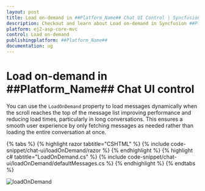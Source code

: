 ```yaml
---
layout: post
title: Load on-demand in ##Platform_Name## Chat UI Control | Syncfusion
description: Checkout and learn about Load on-demand in Syncfusion ##Platform_Name## Chat UI control of Syncfusion Essential JS 2 and more.
platform: ej2-asp-core-mvc
control: Load on-demand
publishingplatform: ##Platform_Name##
documentation: ug
---
```


# Load on-demand in ##Platform_Name## Chat UI control

You can use the `LoadOnDemand` property to load messages dynamically when the scroll reaches the top of the message list improving performance and reducing load times, particularly in long conversations. This ensures a smooth user experience by only fetching messages as needed rather than loading the entire conversation at once.

{% tabs %}
{% highlight razor tabtitle="CSHTML" %}
{% include code-snippet/chat-ui/loadOnDemand/razor %}
{% endhighlight %}
{% highlight c# tabtitle="LoadOnDemand.cs" %}
{% include code-snippet/chat-ui/loadOnDemand/defaultMessages.cs %}
{% endhighlight %}
{% endtabs %}

![loadOnDemand](images/loadOnDemand.png)
